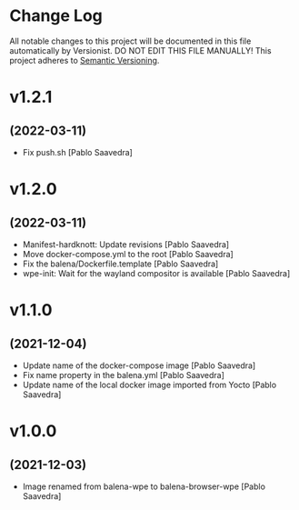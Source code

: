 # Change Log

All notable changes to this project will be documented in this file
automatically by Versionist. DO NOT EDIT THIS FILE MANUALLY!
This project adheres to [Semantic Versioning](http://semver.org/).

# v1.2.1
## (2022-03-11)

* Fix push.sh [Pablo Saavedra]

# v1.2.0
## (2022-03-11)

* Manifest-hardknott: Update revisions [Pablo Saavedra]
* Move docker-compose.yml to the root [Pablo Saavedra]
* Fix the balena/Dockerfile.template [Pablo Saavedra]
* wpe-init: Wait for the wayland compositor is available [Pablo Saavedra]

# v1.1.0
## (2021-12-04)

* Update name of the docker-compose image [Pablo Saavedra]
* Fix name property in the balena.yml [Pablo Saavedra]
* Update name of the local docker image imported from Yocto [Pablo Saavedra]

# v1.0.0
## (2021-12-03)

* Image renamed from balena-wpe to balena-browser-wpe [Pablo Saavedra]
